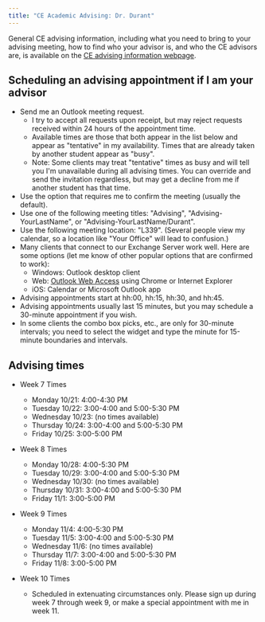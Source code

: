 ```yaml
---
title: "CE Academic Advising: Dr. Durant"
---
```


General CE advising information, including what you need to bring to your advising meeting, how to find who your advisor is, and who the CE advisors are, is available on the
[CE advising information webpage](./).

## Scheduling an advising appointment if I am your advisor

* Send me an Outlook meeting request.
  * I try to accept all requests upon receipt, but may reject requests received within 24 hours of the appointment time.
  * Available times are those that both appear in the list below and appear as "tentative" in my availability. Times that are already taken by another student appear as "busy".
  * Note: Some clients may treat "tentative" times as busy and will tell you I'm unavailable during all advising times. You can override and send the invitation regardless, but may get a decline from me if another student has that time.
* Use the option that requires me to confirm the meeting (usually the default).
* Use one of the following meeting titles: "Advising", "Advising-YourLastName", or "Advising-YourLastName/Durant".
* Use the following meeting location: "L339". (Several people view my calendar, so a location like "Your Office" will lead to confusion.)
* Many clients that connect to our Exchange Server work well. Here are some options (let me know of other popular options that are confirmed to work):
  * Windows: Outlook desktop client
  * Web: [Outlook Web Access](https://outlook.com/owa/msoe.edu) using Chrome or Internet Explorer
  * iOS: Calendar or Microsoft Outlook app
* Advising appointments start at hh:00, hh:15, hh:30, and hh:45.
* Advising appointments usually last 15 minutes, but you may schedule a 30-minute appointment if you wish.
* In some clients the combo box picks, etc., are only for 30-minute intervals; you need to select the widget and type the minute for 15-minute boundaries and intervals.

## Advising times

* Week 7 Times
  * Monday 10/21: 4:00-4:30 PM
  * Tuesday 10/22: 3:00-4:00 and 5:00-5:30 PM
  * Wednesday 10/23: (no times available)
  * Thursday 10/24: 3:00-4:00 and 5:00-5:30 PM
  * Friday 10/25: 3:00-5:00 PM

* Week 8 Times
  * Monday 10/28: 4:00-5:30 PM
  * Tuesday 10/29: 3:00-4:00 and 5:00-5:30 PM
  * Wednesday 10/30: (no times available)
  * Thursday 10/31: 3:00-4:00 and 5:00-5:30 PM
  * Friday 11/1: 3:00-5:00 PM

* Week 9 Times
  * Monday 11/4: 4:00-5:30 PM
  * Tuesday 11/5: 3:00-4:00 and 5:00-5:30 PM
  * Wednesday 11/6: (no times available)
  * Thursday 11/7: 3:00-4:00 and 5:00-5:30 PM
  * Friday 11/8: 3:00-5:00 PM

* Week 10 Times
  * Scheduled in extenuating circumstances only. Please sign up during week 7 through week 9, or make a special appointment with me in week 11.
